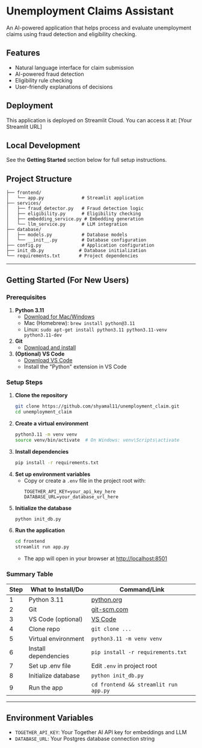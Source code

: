 # Unemployment Claims Assistant

An AI-powered application that helps process and evaluate unemployment claims using fraud detection and eligibility checking.

## Features

- Natural language interface for claim submission
- AI-powered fraud detection
- Eligibility rule checking
- User-friendly explanations of decisions

## Deployment

This application is deployed on Streamlit Cloud. You can access it at: [Your Streamlit URL]

## Local Development

See the **Getting Started** section below for full setup instructions.

## Project Structure

```
├── frontend/
│   └── app.py              # Streamlit application
├── services/
│   ├── fraud_detector.py   # Fraud detection logic
│   ├── eligibility.py      # Eligibility checking
│   ├── embedding_service.py # Embedding generation
│   └── llm_service.py      # LLM integration
├── database/
│   ├── models.py           # Database models
│   └── __init__.py         # Database configuration
├── config.py               # Application configuration
├── init_db.py             # Database initialization
└── requirements.txt       # Project dependencies
```

---

## Getting Started (For New Users)

### Prerequisites

1. **Python 3.11**
   - [Download for Mac/Windows](https://www.python.org/downloads/)
   - Mac (Homebrew): `brew install python@3.11`
   - Linux: `sudo apt-get install python3.11 python3.11-venv python3.11-dev`
2. **Git**
   - [Download and install](https://git-scm.com/downloads)
3. **(Optional) VS Code**
   - [Download VS Code](https://code.visualstudio.com/)
   - Install the "Python" extension in VS Code

### Setup Steps

1. **Clone the repository**
   ```bash
   git clone https://github.com/shyamal11/unemployment_claim.git
   cd unemployment_claim
   ```
2. **Create a virtual environment**
   ```bash
   python3.11 -m venv venv
   source venv/bin/activate  # On Windows: venv\Scripts\activate
   ```
3. **Install dependencies**
   ```bash
   pip install -r requirements.txt
   ```
4. **Set up environment variables**
   - Copy or create a `.env` file in the project root with:
     ```
     TOGETHER_API_KEY=your_api_key_here
     DATABASE_URL=your_database_url_here
     ```
5. **Initialize the database**
   ```bash
   python init_db.py
   ```
6. **Run the application**
   ```bash
   cd frontend
   streamlit run app.py
   ```
   - The app will open in your browser at [http://localhost:8501](http://localhost:8501)

### Summary Table

| Step | What to Install/Do         | Command/Link                                      |
|------|----------------------------|---------------------------------------------------|
| 1    | Python 3.11                | [python.org](https://www.python.org/downloads/)   |
| 2    | Git                        | [git-scm.com](https://git-scm.com/downloads)      |
| 3    | VS Code (optional)         | [VS Code](https://code.visualstudio.com/)         |
| 4    | Clone repo                 | `git clone ...`                                   |
| 5    | Virtual environment        | `python3.11 -m venv venv`                         |
| 6    | Install dependencies       | `pip install -r requirements.txt`                 |
| 7    | Set up .env file           | Edit `.env` in project root                       |
| 8    | Initialize database        | `python init_db.py`                               |
| 9    | Run the app                | `cd frontend && streamlit run app.py`             |

---

## Environment Variables

- `TOGETHER_API_KEY`: Your Together AI API key for embeddings and LLM
- `DATABASE_URL`: Your Postgres database connection string